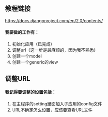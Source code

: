 ## 教程链接
https://docs.djangoproject.com/en/2.0/contents/

#### 我要做的工作有：
1.	初始化应用（已完成）
2.	调整url（这一步是最麻烦的，因为我不熟悉）
3.	创建一个model
4.	创建一个generic的view

## 调整URL
#### 我记得要调整的设置包括：
1.	在主程序的setting里面加入子应用的config文件
2.	URL不确定怎么设置，应该要查看URL文件
